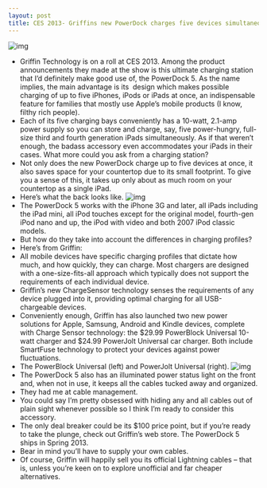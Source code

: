 ```yaml
---
layout: post
title: CES 2013- Griffins new PowerDock charges five devices simultaneously
---
```

![img](http://media.idownloadblog.com/wp-content/uploads/2013/01/Griffin-PowerDock-5.jpg)
* Griffin Technology is on a roll at CES 2013. Among the product announcements they made at the show is this ultimate charging station that I’d definitely make good use of, the PowerDock 5. As the name implies, the main advantage is its  design which makes possible charging of up to five iPhones, iPods or iPads at once, an indispensable feature for families that mostly use Apple’s mobile products (I know, filthy rich people).
* Each of its five charging bays conveniently has a 10-watt, 2.1-amp power supply so you can store and charge, say, five power-hungry, full-size third and fourth generation iPads simultaneously. As if that weren’t enough, the badass accessory even accommodates your iPads in their cases. What more could you ask from a charging station?
* Not only does the new PowerDock charge up to five devices at once, it also saves space for your countertop due to its small footprint. To give you a sense of this, it takes up only about as much room on your countertop as a single iPad.
* Here’s what the back looks like.
![img](http://media.idownloadblog.com/wp-content/uploads/2013/01/Griffin-PowerDock-5-empty.jpg)
* The PowerDock 5 works with the iPhone 3G and later, all iPads including the iPad mini, all iPod touches except for the original model, fourth-gen iPod nano and up, the iPod with video and both 2007 iPod classic models.
* But how do they take into account the differences in charging profiles?
* Here’s from Griffin:
* All mobile devices have specific charging profiles that dictate how much, and how quickly, they can charge. Most chargers are designed with a one-size-fits-all approach which typically does not support the requirements of each individual device.
* Griffin’s new ChargeSensor technology senses the requirements of any device plugged into it, providing optimal charging for all USB-chargeable devices.
* Conveniently enough, Griffin has also launched two new power solutions for Apple, Samsung, Android and Kindle devices, complete with Charge Sensor technology: the $29.99 PowerBlock Universal 10-watt charger and $24.99 PowerJolt Universal car charger. Both include SmartFuse technology to protect your devices against power fluctuations.
* The PowerBlock Universal (left) and PowerJolt Universal (right).
![img](http://media.idownloadblog.com/wp-content/uploads/2013/01/Griffin-PowerBlock-Universal-and-PowerJolt-Universal.jpg)
* The PowerDock 5 also has an illuminated power status light on the front and, when not in use, it keeps all the cables tucked away and organized.
* They had me at cable management.
* You could say I’m pretty obsessed with hiding any and all cables out of plain sight whenever possible so I think I’m ready to consider this accessory.
* The only deal breaker could be its $100 price point, but if you’re ready to take the plunge, check out Griffin’s web store. The PowerDock 5 ships in Spring 2013.
* Bear in mind you’ll have to supply your own cables.
* Of course, Griffin will happily sell you its official Lightning cables – that is, unless you’re keen on to explore unofficial and far cheaper alternatives.

